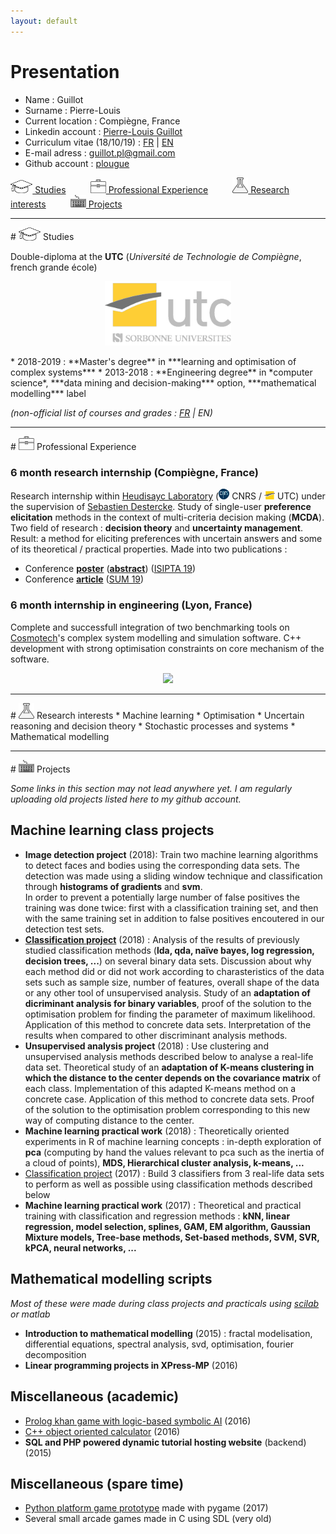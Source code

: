 ```yaml
---
layout: default
---
```


# Presentation

* Name : Guillot
* Surname : Pierre-Louis
* Current location : Compiègne, France
* Linkedin account : [Pierre-Louis Guillot](https://www.linkedin.com/in/pierre-louis-guillot-4a6750122/)
* Curriculum vitae (18/10/19) : <a href='documents/CV_french.pdf'>FR</a> \| <a href='documents/CV_english.pdf'>EN</a>
* E-mail adress : [guillot.pl@gmail.com](mailto:guillot.pl@gmail.com)
* Github account : [plougue](https://github.com/plougue/)


<a href="#studies" style="margin-right:35px;"><img src="images/Logos/etudes.svg" width="7%" /> Studies</a> 
<a href="#experience" style="margin-right:35px;"><img src="images/Logos/travail.svg" width="5%" /> Professional Experience</a> 
<a href="#research" style="margin-right:35px;"><img src="images/Logos/science.svg" width="5%" /> Research interests</a> 
<a href="#projects" style="margin-right:35px;"><img src="images/Logos/projects.svg" width="5%" /> Projects</a>


<hr id="studies"/>
# <img src="images/Logos/etudes.svg" width="7%" /> Studies

Double-diploma at the **UTC** (*Université de Technologie de Compiègne*, french grande école)

<p align="center">
<a href='https://www.utc.fr/'>
<img src="images/logosUTC.png" width="40%" />
</a>
</p>
* 2018-2019 : **Master's degree** in ***learning and optimisation of complex systems*** 
* 2013-2018 : **Engineering degree** in *computer science*, ***data mining and decision-making*** option, ***mathematical modelling*** label

*(non-official list of courses and grades : <a href='documents/courses_FR.pdf'>FR</a> \| EN)*


<hr id="experience"/>
# <img src="images/Logos/travail.svg" width="5%" /> Professional Experience

### **6 month research internship**  (Compiègne, France)
Research internship within <a href='https://www.hds.utc.fr/'>Heudisayc Laboratory</a> 
(<img src="images/Logos/cnrs.svg" width="3.4%" /> CNRS / <img src="images/Logos/utc.svg" width="3.4%" /> UTC)
under the supervision of <a href='https://www.hds.utc.fr/~sdesterc/dokuwiki/'>Sebastien Destercke</a>.
Study of single-user **preference elicitation** methods in the context of multi-criteria decision making (**MCDA**).
Two field of research : **decision theory** and **uncertainty management**. 
Result: a method for eliciting preferences with uncertain answers and
some of its theoretical / practical properties.
Made into two publications :

* Conference <a href='./documents/ISIPTA_poster.pdf'>**poster**</a>
 (<a href='http://www.isipta2019.ugent.be/contributions/abstract_guillot19.pdf'>**abstract**</a>)
 (<a href='http://www.isipta2019.ugent.be/'>ISIPTA 19</a>)
* Conference <a href='#'>**article**</a> 
 (<a href='https://sum2019.hds.utc.fr/'>SUM 19</a>)

### **6 month internship in engineering** (Lyon, France)
Complete and successfull integration of two benchmarking tools on [Cosmotech](https://cosmotech.com/)'s complex system
modelling and simulation software.
C++ development with strong optimisation constraints on core mechanism of the software.


<p align="center">
<a href='https://cosmotech.com/'>
<img src='https://i2.wp.com/cosmotech.com/wp-content/uploads/2018/08/Cosmo_Tech-Primary_LG-White.png?resize=300%2C116&ssl=1' />
</a>
</p>

<hr id="research"/>
# <img src="images/Logos/science.svg" width="5%" /> Research interests
* Machine learning
* Optimisation
* Uncertain reasoning and decision theory
* Stochastic processes and systems
* Mathematical modelling

<hr id="projects"/>
# <img src="images/Logos/projects.svg" width="5%" /> Projects

*Some links in this section may not lead anywhere yet. I am regularly uploading old projects listed here to my github account.*


## Machine learning class projects

* __Image detection project__ (2018): Train two machine learning algorithms to detect faces and bodies using 
  the corresponding data sets.
  The detection was made using a sliding window technique and classification through **histograms of gradients**
  and **svm**.  
  In order to prevent a potentially large number of false positives the training was done twice: first with a
  classification training set, and then with the same training set in addition to false positives encoutered in our
  detection test sets.
* [__Classification project__](https://github.com/plougue/Classification-project-2018) (2018) : Analysis of the results of previously studied classification methods (**lda, qda, naïve bayes, log regression, decision trees, ...**) on several binary data sets.
Discussion about why each method did or did not work according to charasteristics of the data sets such as sample size, number of features, overall shape of the data or any other tool of unsupervised analysis. 
Study of an **adaptation of dicriminant analysis for binary variables**, proof of the solution to the optimisation problem for finding the parameter of maximum likelihood. Application of this method to concrete data sets. Interpretation of the results when compared to other discriminant analysis methods.
* __Unsupervised analysis project__ (2018) : Use clustering and unsupervised analysis methods described below to analyse a real-life data set. Theoretical study of an **adaptation of K-means clustering in which the distance to the center depends on the covariance matrix** of each class. Implementation of this adapted K-means method on a concrete case. Application of this method to concrete data sets. Proof of the solution to the optimisation problem corresponding to this new way of computing distance to the center.
* **Machine learning practical work** (2018) : Theoretically oriented experiments in R of machine learning concepts : in-depth exploration of **pca** (computing by hand the values relevant to pca such as the inertia of a cloud of points),  **MDS, Hierarchical cluster analysis, k-means, ...** 
* [Classification project](https://github.com/plougue/Classification-project-2017) (2017) : Build 3 classifiers from 3 real-life data sets to perform as well as possible using classification methods described below
* **Machine learning practical work** (2017) : Theoretical and practical training with classification and regression methods : **kNN, linear regression, model selection, splines, GAM, EM algorithm, Gaussian Mixture models, Tree-base methods, Set-based methods, SVM, SVR, kPCA, neural networks, ...**

## Mathematical modelling scripts
*Most of these were made during class projects and practicals using [scilab](https://www.scilab.org/) or matlab*
* **Introduction to mathematical modelling** (2015) : fractal modelisation, differential equations, spectral analysis, svd, optimisation, fourier decomposition
* **Linear programming projects in XPress-MP** (2016) 

## Miscellaneous (academic)

* [Prolog khan game with logic-based symbolic AI](https://github.com/plougue/Prolog-khan) (2016)
* [C++ object oriented calculator](https://github.com/plougue/Cpp-calculator) (2016)
* **SQL and PHP powered dynamic tutorial hosting website** (backend) (2015)

## Miscellaneous (spare time)
* [Python platform game prototype](https://github.com/plougue/O_Platformer) made with pygame (2017) 
* Several small arcade games made in C using SDL (very old)

